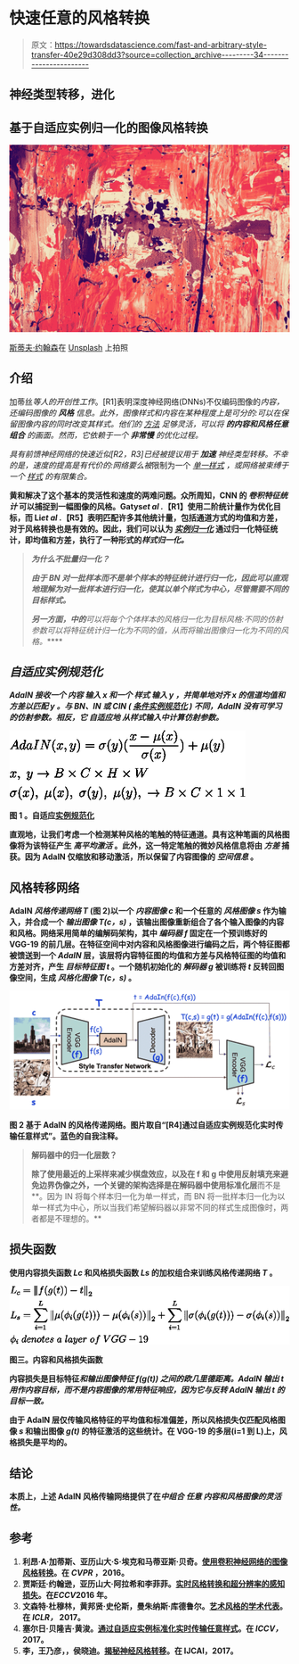 # 快速任意的风格转换

> 原文：<https://towardsdatascience.com/fast-and-arbitrary-style-transfer-40e29d308dd3?source=collection_archive---------34----------------------->

## 神经类型转移，进化

## 基于自适应实例归一化的图像风格转换

![](img/73d6a27ec264b186772fb54d279a7c13.png)

[斯蒂夫·约翰森](https://unsplash.com/@steve_j?utm_source=unsplash&utm_medium=referral&utm_content=creditCopyText)在 [Unsplash](https://unsplash.com/s/photos/modern-art?utm_source=unsplash&utm_medium=referral&utm_content=creditCopyText) 上拍照

## 介绍

加蒂丝*等人的开创性工作*。[R1]表明深度神经网络(DNNs)不仅编码图像的*内容，还编码图像的 ***风格*** 信息。此外，图像样式和内容在某种程度上是可分的:可以在保留图像内容的同时改变其样式。他们的 [*方法*](/slow-and-arbitrary-style-transfer-3860870c8f0e) 足够灵活，可以将 ***的内容和风格任意组合*** 的画面。然而，它依赖于一个 ***非常慢*** 的优化过程。*

*具有前馈神经网络的快速近似[R2，R3]已经被提议用于 ***加速*** 神经类型转移。不幸的是，速度的提高是有代价的:网络要么被*限制为一个 [*单一样式*](/fast-and-restricted-style-transfer-bbfc383cccd6) *，*或网络被束缚于一个 [*样式*](/fast-and-less-restricted-style-transfer-50366c43f672) *的有限集合。***

**黄和解决了这个基本的灵活性和速度的两难问题。众所周知，CNN 的 ***卷积特征统计*** 可以捕捉到一幅图像的风格。Gatys*et al .*【R1】使用二阶统计量作为优化目标，而 Li*et al .*【R5】表明匹配许多其他统计量，包括通道方式的均值和方差，对于风格转换也是有效的。因此，我们可以认为 [***实例归一化***](https://becominghuman.ai/all-about-normalization-6ea79e70894b) 通过归一化特征统计，即均值和方差，执行了一种形式的*样式归一化。***

> *****为什么不批量归一化？*****
> 
> ***由于 **BN** 对一批样本而不是单个样本的特征统计进行归一化，因此可以直观地理解为对一批样本进行归一化，使其以单个样式为中心，尽管需要不同的目标样式。***
> 
> ***另一方面，中的**可以将每个个体样本的风格归一化为目标风格:不同的仿射参数可以将特征统计归一化为不同的值，从而将输出图像归一化为不同的风格。*****

## ***自适应实例规范化***

******AdaIN*** 接收一个 ***内容*** 输入 ***x*** 和一个 ***样式*** 输入 ***y*** ，并简单地对齐 ***x*** 的信道均值和方差以匹配 ***y*** 。与 BN、IN 或 CIN *(* [***条件实例规范化***](/fast-and-less-restricted-style-transfer-50366c43f672?source=your_stories_page---------------------------) *)* 不同，AdaIN 没有可学习的仿射参数。相反，它 ***自适应地*** 从样式输入中计算仿射参数。***

**![](img/085a891698e14e1145d1661c55f42314.png)**

****图 1** 。自适应[实例规范化](https://becominghuman.ai/all-about-normalization-6ea79e70894b)**

**直观地，让我们考虑一个检测某种风格的笔触的特征通道。具有这种笔画的风格图像将为该特征产生 ***高平均激活*** 。此外，这一特定笔触的微妙风格信息将由 ***方差*** 捕获。因为 AdaIN 仅缩放和移动激活，所以保留了内容图像的 ***空间信息*** 。**

## **风格转移网络**

**AdaIN ***风格传递网络*** ***T*** (图 2)以一个 ***内容图像 c*** 和一个任意的 ***风格图像 s*** 作为输入，并合成一个 ***输出图像*** ***T(c，s)*** ，该输出图像重新组合了各个输入图像的内容和风格。网络采用简单的编解码架构，其中 ***编码器*** ***f*** 固定在一个预训练好的 VGG-19 的前几层。在特征空间中对内容和风格图像进行编码之后，两个特征图都被馈送到一个 ***AdaIN*** 层，该层将内容特征图的均值和方差与风格特征图的均值和方差对齐，产生 ***目标特征图*** ***t*** 。一个随机初始化的 ***解码器 g*** 被训练将 ***t*** 反转回图像空间，生成 ***风格化图像 T(c，s)*** 。**

**![](img/2633bf77a14df56e3c69412a5c8444aa.png)**

****图 2** 基于 AdaIN 的风格传递网络。图片取自“[R4]通过自适应实例规范化实时传输任意样式”。蓝色的自我注释。**

> ****解码器中的归一化层数？****
> 
> **除了使用最近的上采样来减少棋盘效应，以及在 f 和 g 中使用反射填充来避免边界伪像之外，一个关键的架构选择是在解码器中使用标准化层**而不是**。因为 IN 将每个样本归一化为单一样式，而 BN 将一批样本归一化为以单一样式为中心，所以当我们希望解码器以非常不同的样式生成图像时，两者都是不理想的。**

## **损失函数**

**使用内容损失函数 ***Lc*** 和风格损失函数 ***Ls*** 的加权组合来训练风格传递网络 ***T*** 。**

**![](img/0b4b1f08ddb50d200e8b9ef8e18f738b.png)**

**图三。内容和风格损失函数**

**内容损失是目标特征*和输出图像特征 ***f(g(t))*** 之间的欧几里德距离。AdaIN 输出 ***t*** 用作内容目标，而不是内容图像的常用特征响应，因为它与反转 AdaIN 输出 ***t*** 的目标一致。***

**由于 AdaIN 层仅传输风格特征的平均值和标准偏差，所以风格损失仅匹配风格图像 ***s*** 和输出图像 ***g(t)*** 的特征激活的这些统计。在 VGG-19 的多层(i=1 到 L)上，风格损失是平均的。**

## ****结论****

**本质上，上述 AdaIN 风格传输网络提供了在*中组合 ***任意*** 内容和风格图像的灵活性。***

## **参考**

1.  **利昂·A·加蒂斯、亚历山大·S·埃克和马蒂亚斯·贝奇。[使用卷积神经网络的图像风格转换](https://www.cv-foundation.org/openaccess/content_cvpr_2016/papers/Gatys_Image_Style_Transfer_CVPR_2016_paper.pdf)。在 *CVPR* ，2016。**
2.  **贾斯廷·约翰逊，亚历山大·阿拉希和李菲菲。[实时风格转换和超分辨率的感知损失](https://arxiv.org/abs/1603.08155)。在*ECCV*2016 年。**
3.  **文森特·杜穆林，黄邦贤·史伦斯，曼朱纳斯·库德鲁尔。[艺术风格的学术代表](https://arxiv.org/abs/1610.07629)。在 *ICLR，* 2017。**
4.  **塞尔日·贝隆吉·黄浚。[通过自适应实例标准化实时传输任意样式](https://arxiv.org/abs/1703.06868)。在 *ICCV，* 2017。**
5.  **李，王乃彦，，侯晓迪。[揭秘神经风格转移](https://arxiv.org/abs/1701.01036)。在 IJCAI，2017。**